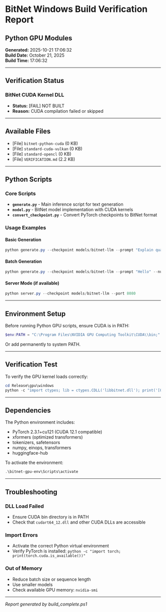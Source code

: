 ﻿# BitNet Windows Build Verification Report
## Python GPU Modules

**Generated:** 2025-10-21 17:06:32  
**Build Date:** October 21, 2025  
**Build Time:** 17:06:32  

---

## Verification Status

### BitNet CUDA Kernel DLL
- **Status:** [FAIL] NOT BUILT
- **Reason:** CUDA compilation failed or skipped

---

## Available Files
- [File] `bitnet-python-cuda` (0 KB)
- [File] `standard-cuda-vulkan` (0 KB)
- [File] `standard-opencl` (0 KB)
- [File] `VERIFICATION.md` (2.2 KB)

---

## Python Scripts

### Core Scripts
- **`generate.py`** - Main inference script for text generation
- **`model.py`** - BitNet model implementation with CUDA kernels
- **`convert_checkpoint.py`** - Convert PyTorch checkpoints to BitNet format

### Usage Examples

#### Basic Generation
```powershell
python generate.py --checkpoint models/bitnet-llm --prompt "Explain quantum computing"
```

#### Batch Generation
```powershell
python generate.py --checkpoint models/bitnet-llm --prompt "Hello" --num-samples 5
```

#### Server Mode (if available)
```powershell
python server.py --checkpoint models/bitnet-llm --port 8080
```

---

## Environment Setup

Before running Python GPU scripts, ensure CUDA is in PATH:

```powershell
$env:PATH = "C:\Program Files\NVIDIA GPU Computing Toolkit\CUDA\\bin;" + $env:PATH
```

Or add permanently to system PATH.

---

## Verification Test

To verify the GPU kernel loads correctly:

```powershell
cd Release\gpu\windows
python -c "import ctypes; lib = ctypes.CDLL('libbitnet.dll'); print('[OK] GPU kernel loaded!')"
```

---

## Dependencies

The Python environment includes:
- PyTorch 2.3.1+cu121 (CUDA 12.1 compatible)
- xformers (optimized transformers)
- tokenizers, safetensors
- numpy, einops, transformers
- huggingface-hub

To activate the environment:
```powershell
.\bitnet-gpu-env\Scripts\activate
```

---

## Troubleshooting

### DLL Load Failed
- Ensure CUDA bin directory is in PATH
- Check that `cudart64_12.dll` and other CUDA DLLs are accessible

### Import Errors
- Activate the correct Python virtual environment
- Verify PyTorch is installed: `python -c "import torch; print(torch.cuda.is_available())"`

### Out of Memory
- Reduce batch size or sequence length
- Use smaller models
- Check available GPU memory: `nvidia-smi`

---

*Report generated by build_complete.ps1*
